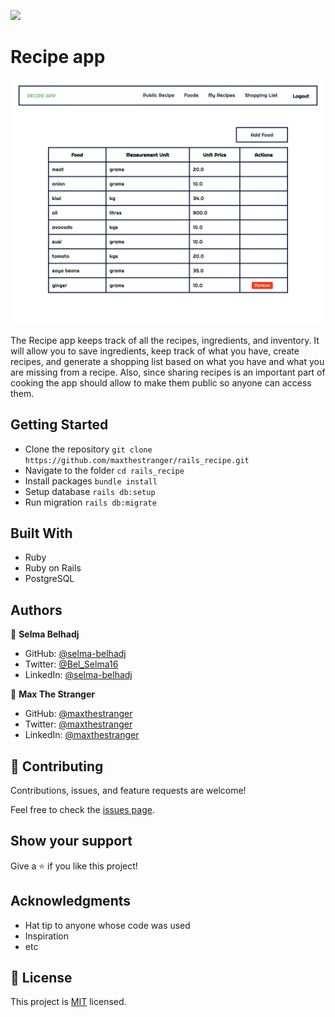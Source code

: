 ![](https://img.shields.io/badge/Microverse-blueviolet)

# Recipe app

![](./app//assets/images/screenshot.png)

The Recipe app keeps track of all the recipes, ingredients, and inventory. It will allow you to save ingredients, keep track of what you have, create recipes, and generate a shopping list based on what you have and what you are missing from a recipe. Also, since sharing recipes is an important part of cooking the app should allow to make them public so anyone can access them.

## Getting Started

- Clone the repository
  `git clone https://github.com/maxthestranger/rails_recipe.git`
- Navigate to the folder
  `cd rails_recipe`
- Install packages
  `bundle install`
- Setup database
  `rails db:setup`
- Run migration
  `rails db:migrate`

## Built With

- Ruby
- Ruby on Rails
- PostgreSQL

## Authors

👤 **Selma Belhadj**

- GitHub: [@selma-belhadj](https://github.com/selma-belhadj)
- Twitter: [@Bel_Selma16](https://twitter.com/Bel_Selma16)
- LinkedIn: [@selma-belhadj](https://www.linkedin.com/in/selma-belhadj/)

👤 **Max The Stranger**

- GitHub: [@maxthestranger](https://github.com/maxthestranger)
- Twitter: [@maxthestranger](https://twitter.com/maxthestranger)
- LinkedIn: [@maxthestranger](https://www.linkedin.com/in/maxthestranger/)

## 🤝 Contributing

Contributions, issues, and feature requests are welcome!

Feel free to check the [issues page](https://github.com/maxthestranger/rails_recipe/issues).

## Show your support

Give a ⭐️ if you like this project!

## Acknowledgments

- Hat tip to anyone whose code was used
- Inspiration
- etc

## 📝 License

This project is [MIT](./MIT.md) licensed.
